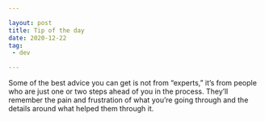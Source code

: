 ```yaml
---

layout: post
title: Tip of the day
date: 2020-12-22
tag:
 - dev

---
```


Some of the best advice you can get is not from “experts,” it’s from people who are just one or two steps ahead of you in the process. They’ll remember the pain and frustration of what you’re going through and the details around what helped them through it.
